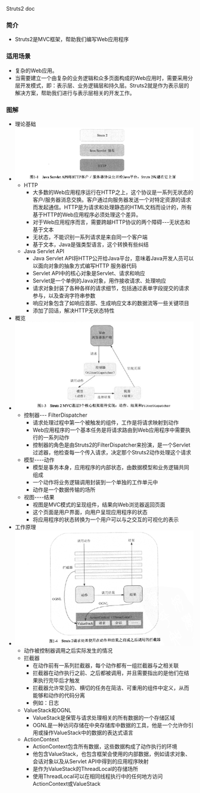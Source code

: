 Struts2 doc

### 简介
 - Struts2是MVC框架，帮助我们编写Web应用程序

### 适用场景
 - 复杂的Web应用。
 - 当需要建立一个由复杂的业务逻辑和众多页面构成的Web应用时，需要采用分层开发模式，即：表示层、业务逻辑层和持久层。Struts2就是作为表示层的解决方案，帮助我们进行与表示层相关的开发工作。

 ### 图解
 - 理论基础
 - ![001](images/001.png)
    - HTTP 
        - 大多数的Web应用程序运行在HTTP之上，这个协议是一系列无状态的客户/服务器消息交换。客户通过向服务器发送一个对特定资源的请求而发起通信。HTTP是为请求和处理静态的HTML文档而设计的，所有基于HTTP的Web应用程序必须处理这个差异。
        - 对于Web应用程序而言，需要跨越HTTP协议的两个障碍---无状态和基于文本
        - 无状态，不能识别一系列请求是来自同一个客户端
        - 基于文本，Java是强类型语言，这个转换有些纠结
    - Java Servlet API
        - Java Servlet API将HTTP公开给Java平台，意味着Java开发人员可以以面向对象的抽象方式编写HTTP 服务器代码
        - Servlet API中的核心对象是Servlet、请求和响应
        - Servlet是一个单例的Java对象，用作接收请求、处理响应
        - 请求对象封装了各种各样的请求细节，包括通过表单字段提交的请求参与，以及查询字符串参数
        - 响应对象包含了如响应首部、生成响应文本的数据流等一些关键项目
        - 添加了回话，解决HTTP无状态特性
- 概览
- ![002](images/002.png)
    - 控制器--- FilterDispatcher
        - 请求处理过程中第一个被触发的组件，工作是将请求映射到动作
        - Web应用程序的一个基本任务是将请求路由到Web应用程序中需要执行的一系列动作
        - 控制器的角色是由Struts2的FilterDispatcher来扮演，是一个Servlet过滤器，他检查每一个传入请求，决定那个Struts2动作处理这个请求
    - 模型----动作
        - 模型是事务本身，应用程序的内部状态，由数据模型和业务逻辑共同组成
        - 一个动作将业务逻辑调用封装到一个单独的工作单元中
        - 动作是一个数据传输的场所
    - 视图----结果
        - 视图是MVC模式的呈现组件，结果向Web浏览器返回页面
        - 这个页面是用户界面，向用户呈现应用程序的状态
        - 将应用程序的状态转换为一个用户可以与之交互的可视化的表示
- 工作原理
- ![003](images/003.png)
    - 动作被控制器调用之后实际发生的情况
    - 拦截器
        - 在动作前有一系列拦截器，每个动作都有一组拦截器与之相关联
        - 拦截器在动作执行之前、之后都被调用，并且需要指出的是他们在结果执行完毕后才触发
        - 拦截器允许常见的、横切的任务在简洁、可重用的组件中定义，从而能够和动作的代码分离
        - 例如：日志
    - ValueStack和OGNL
        - ValueStack是保管与请求处理相关的所有数据的一个存储区域
        - OGNL是一种访问存储在中央存储库中数据的工具，他是一个允许你引用或操作ValueStack中的数据的表达式语言
    - ActionContext
        - ActionContext包含所有数据，这些数据构成了动作执行的环境
        - 他包含ValueStack，也包含框架会使用的内部数据，例如请求对象、会话对象以及从Servlet API中得到的应用程序映射
        - 是作为ValueStack的ThreadLocal的存储场所
        - 使用ThreadLocal可以在相同线程执行中的任何地方访问ActionContext或ValueStack

